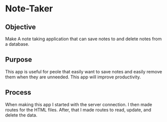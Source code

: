 # Note-Taker

## Objective 
Make A note taking application that can save notes to and delete notes from a database. 

## Purpose
This app is useful for peole that easily want to save notes and easily remove them when they are unneeded. This app will improve productivity.

## Process 
When making this app I started with the server connection. I then made routes for the HTML files. After, that I made routes to read, update, and delete the data. 

